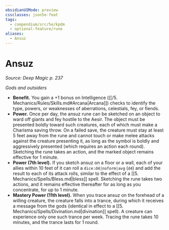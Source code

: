 ```yaml
---
obsidianUIMode: preview
cssclasses: json5e-feat
tags:
  - compendium/src/5e/kpdm
  - optional-feature/rune
aliases:
  - Ansuz
---
```

# Ansuz
*Source: Deep Magic p. 237*  

*Gods and outsiders*

- **Benefit.** You gain a +1 bonus on Intelligence ([[/5. Mechanics/Rules/Skills.md#Arcana\|Arcana]]) checks to identify the type, powers, or weaknesses of aberrations, celestials, fey, or fiends.  
- **Power.** Once per day, the ansuz rune can be sketched on an object to ward off giants and fey hostile to the Aesir. The object must be presented boldly toward such creatures, each of which must make a Charisma saving throw. On a failed save, the creature must stay at least 5 feet away from the rune and cannot touch or make melee attacks against the creature presenting it, as long as the symbol is boldly and aggressively presented (which requires an action each round). Sketching the rune takes an action, and the marked object remains effective for 1 minute.  
- **Power (7th level).** If you sketch ansuz on a floor or a wall, each of your allies within 10 feet of it can roll a `dice:d4|noform|avg` (`d4`) and add the result to each of its attack rolls, similar to the effect of a [[5. Mechanics/Spells/Bless.md\|bless]] spell. Sketching the rune takes two actions, and it remains effective thereafter for as long as you concentrate, for up to 1 minute.  
- **Mastery Power (11th level).** When you trace ansuz on the forehead of a willing creature, the creature falls into a trance, during which it receives a message from the gods (identical in effect to a [[5. Mechanics/Spells/Divination.md\|divination]] spell). A creature can experience only one such trance per week. Tracing the rune takes 10 minutes, and the trance lasts for 1 round.
